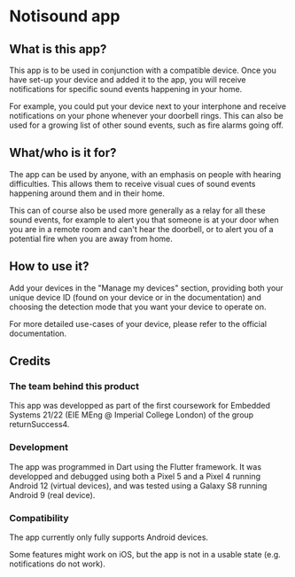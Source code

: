 # Notisound app

## What is this app?

This app is to be used in conjunction with a compatible device. Once you have set-up your device and added it to the app, you will receive notifications for specific sound events happening in your home.

For example, you could put your device next to your interphone and receive notifications on your phone whenever your doorbell rings. This can also be used for a growing list of other sound events, such as fire alarms going off.

## What/who is it for?

The app can be used by anyone, with an emphasis on people with hearing difficulties. This allows them to receive visual cues of sound events happening around them and in their home.

This can of course also be used more generally as a relay for all these sound events, for example to alert you that someone is at your door when you are in a remote room and can't hear the doorbell, or to alert you of a potential fire when you are away from home.
       
## How to use it?

Add your devices in the "Manage my devices" section, providing both your unique device ID (found on your device or in the documentation) and choosing the detection mode that you want your device to operate on.

For more detailed use-cases of your device, please refer to the official documentation.

## Credits

### The team behind this product

This app was developped as part of the first coursework for Embedded Systems 21/22 (EIE MEng @ Imperial College London) of the group returnSuccess4.

### Development

The app was programmed in Dart using the Flutter framework. It was developped and debugged using both a Pixel 5 and a Pixel 4 running Android 12 (virtual devices), and was tested using a Galaxy S8 running Android 9 (real device).

### Compatibility

The app currently only fully supports Android devices.

Some features might work on iOS, but the app is not in a usable state (e.g. notifications do not work).
